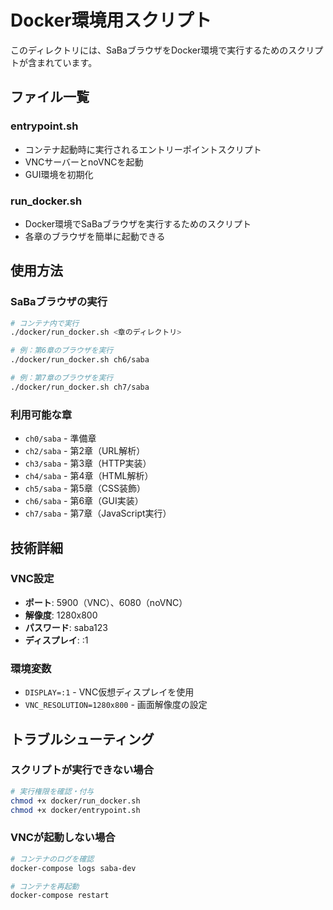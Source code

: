 # Docker環境用スクリプト

このディレクトリには、SaBaブラウザをDocker環境で実行するためのスクリプトが含まれています。

## ファイル一覧

### entrypoint.sh
- コンテナ起動時に実行されるエントリーポイントスクリプト
- VNCサーバーとnoVNCを起動
- GUI環境を初期化

### run_docker.sh
- Docker環境でSaBaブラウザを実行するためのスクリプト
- 各章のブラウザを簡単に起動できる


## 使用方法

### SaBaブラウザの実行

```bash
# コンテナ内で実行
./docker/run_docker.sh <章のディレクトリ>

# 例：第6章のブラウザを実行
./docker/run_docker.sh ch6/saba

# 例：第7章のブラウザを実行
./docker/run_docker.sh ch7/saba
```

### 利用可能な章

- `ch0/saba` - 準備章
- `ch2/saba` - 第2章（URL解析）
- `ch3/saba` - 第3章（HTTP実装）
- `ch4/saba` - 第4章（HTML解析）
- `ch5/saba` - 第5章（CSS装飾）
- `ch6/saba` - 第6章（GUI実装）
- `ch7/saba` - 第7章（JavaScript実行）

## 技術詳細

### VNC設定
- **ポート**: 5900（VNC）、6080（noVNC）
- **解像度**: 1280x800
- **パスワード**: saba123
- **ディスプレイ**: :1

### 環境変数
- `DISPLAY=:1` - VNC仮想ディスプレイを使用
- `VNC_RESOLUTION=1280x800` - 画面解像度の設定

## トラブルシューティング

### スクリプトが実行できない場合

```bash
# 実行権限を確認・付与
chmod +x docker/run_docker.sh
chmod +x docker/entrypoint.sh
```

### VNCが起動しない場合

```bash
# コンテナのログを確認
docker-compose logs saba-dev

# コンテナを再起動
docker-compose restart
```
